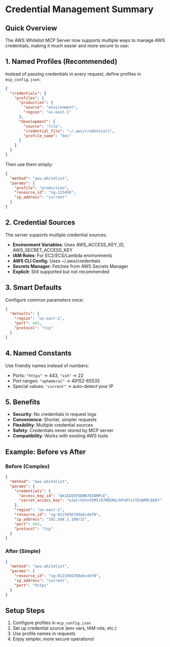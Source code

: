 # Credential Management Summary

## Quick Overview

The AWS Whitelist MCP Server now supports multiple ways to manage AWS credentials, making it much easier and more secure to use:

## 1. Named Profiles (Recommended)

Instead of passing credentials in every request, define profiles in `mcp_config.json`:

```json
{
  "credentials": {
    "profiles": {
      "production": {
        "source": "environment",
        "region": "us-east-1"
      },
      "development": {
        "source": "file",
        "credential_file": "~/.aws/credentials",
        "profile_name": "dev"
      }
    }
  }
}
```

Then use them simply:
```json
{
  "method": "aws.whitelist",
  "params": {
    "profile": "production",
    "resource_id": "sg-123456",
    "ip_address": "current"
  }
}
```

## 2. Credential Sources

The server supports multiple credential sources:
- **Environment Variables**: Uses AWS_ACCESS_KEY_ID, AWS_SECRET_ACCESS_KEY
- **IAM Roles**: For EC2/ECS/Lambda environments
- **AWS CLI Config**: Uses ~/.aws/credentials
- **Secrets Manager**: Fetches from AWS Secrets Manager
- **Explicit**: Still supported but not recommended

## 3. Smart Defaults

Configure common parameters once:
```json
{
  "defaults": {
    "region": "us-east-1",
    "port": 443,
    "protocol": "tcp"
  }
}
```

## 4. Named Constants

Use friendly names instead of numbers:
- Ports: `"https"` → 443, `"ssh"` → 22
- Port ranges: `"ephemeral"` → 49152-65535
- Special values: `"current"` → auto-detect your IP

## 5. Benefits

- **Security**: No credentials in request logs
- **Convenience**: Shorter, simpler requests
- **Flexibility**: Multiple credential sources
- **Safety**: Credentials never stored by MCP server
- **Compatibility**: Works with existing AWS tools

## Example: Before vs After

### Before (Complex)
```json
{
  "method": "aws.whitelist",
  "params": {
    "credentials": {
      "access_key_id": "AKIAIOSFODNN7EXAMPLE",
      "secret_access_key": "wJalrXUtnFEMI/K7MDENG/bPxRfiCYEXAMPLEKEY"
    },
    "region": "us-east-1",
    "resource_id": "sg-0123456789abcdef0",
    "ip_address": "192.168.1.100/32",
    "port": 443,
    "protocol": "tcp"
  }
}
```

### After (Simple)
```json
{
  "method": "aws.whitelist",
  "params": {
    "resource_id": "sg-0123456789abcdef0",
    "ip_address": "current",
    "port": "https"
  }
}
```

## Setup Steps

1. Configure profiles in `mcp_config.json`
2. Set up credential source (env vars, IAM role, etc.)
3. Use profile names in requests
4. Enjoy simpler, more secure operations!